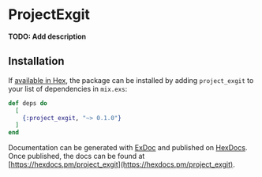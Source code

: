 # ProjectExgit

**TODO: Add description**

## Installation

If [available in Hex](https://hex.pm/docs/publish), the package can be installed
by adding `project_exgit` to your list of dependencies in `mix.exs`:

```elixir
def deps do
  [
    {:project_exgit, "~> 0.1.0"}
  ]
end
```

Documentation can be generated with [ExDoc](https://github.com/elixir-lang/ex_doc)
and published on [HexDocs](https://hexdocs.pm). Once published, the docs can
be found at [https://hexdocs.pm/project_exgit](https://hexdocs.pm/project_exgit).

